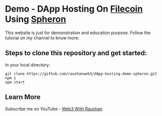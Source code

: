 # Demo - DApp Hosting On [Filecoin](https://filecoin.io/) Using [Spheron](https://spheron.network/)

This website is just for demonstration and education purpose. Follow the tutorial on my channel to know more:

## Steps to clone this repository and get started:

In your local directory:

```
git clone https://github.com/raushanweb3/dApp-hosting-demo-spheron.git
npm i
npm start

```

## Learn More

Subscribe me on YouTube - [Web3 With Raushan](https://www.youtube.com/channel/UCMh1Fk_40eTljXX-SSrrccA)
